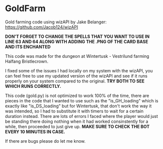 # GoldFarm
Gold farming code using wizAPI by Jake Belanger:
https://github.com/Jacob124/wizAPI

**DON'T FORGET TO CHANGE THE SPELLS THAT YOU WANT TO USE IN LINE 63 AND 64
  ALONG WITH ADDING THE .PNG OF THE CARD BASE AND ITS ENCHANTED**

This code was made for the dungeon at Wintertusk - Vestrilund farming Halfang Bristlecrown.

I fixed some of the issues I had locally on my system with the wizAPI, you can feel free to use my updated version of the wizAPI and see if it runs properly on your system compared to the original. **TRY BOTH TO SEE WHICH RUNS CORRECTLY.**

This code (gold.py) is not optimized to work 100% of the time, there are pieces in the code that I wanted to use such as the "is_GH_loading" which is exactly like "is_DS_loading" but for Wintertusk, that don't work the way it was intended, so I had to substitute it with timers to wait for a certain duration instead. There are lots of errors I faced where the player would just be standing there doing nothing when it had worked consinstently for a while, then proceeded to just give up. **MAKE SURE TO CHECK THE BOT EVERY 10 MINUTES IN CASE.**

If there are bugs please do let me know.
